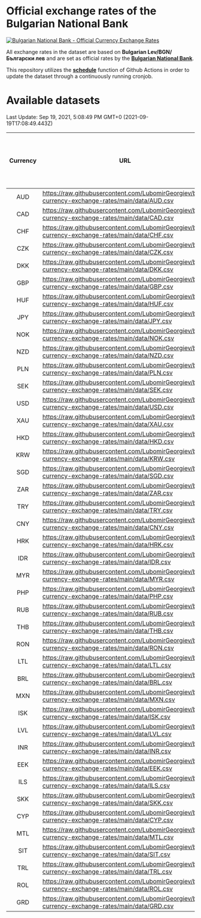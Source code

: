 # Official exchange rates of the Bulgarian National Bank

[![Bulgarian National Bank - Official Currency Exchange Rates](https://github.com/LubomirGeorgiev/bnb-currency-exchange-rates/actions/workflows/update-rates.yml/badge.svg?branch=main)](https://github.com/LubomirGeorgiev/bnb-currency-exchange-rates/actions/workflows/update-rates.yml)

All exchange rates in the dataset are based on **Bulgarian Lev/BGN/Български лев** and are set as official rates by the [**Bulgarian National Bank**](https://www.bnb.bg/Statistics/StExternalSector/StExchangeRates/StERForeignCurrencies/index.htm?toLang=_EN).

This repository utilizes the [**schedule**](https://docs.github.com/en/actions/reference/events-that-trigger-workflows) function of Github Actions in order to update the dataset through a continuously running cronjob.

# Available datasets

<!-- START LINKS (DO NOT EVER FU*ING DELETE THIS COMMENT FOR THE LOVE OF YOUR LIFE!!! IF YOU ARE CURIOS HOW IT WORKS, YOU CAN HAVE A LOOK AT ./src/updateReadme.ts) -->

Last Update: Sep 19, 2021, 5:08:49 PM GMT+0 (2021-09-19T17:08:49.443Z)

| Currency | URL                                                                                             | Number of records | Number of missing days that were filled in |
| :------: | ----------------------------------------------------------------------------------------------- | :---------------: | :----------------------------------------: |
|   AUD    | https://raw.githubusercontent.com/LubomirGeorgiev/bnb-currency-exchange-rates/main/data/AUD.csv |       7896        |                    2436                    |
|   CAD    | https://raw.githubusercontent.com/LubomirGeorgiev/bnb-currency-exchange-rates/main/data/CAD.csv |       7896        |                    2436                    |
|   CHF    | https://raw.githubusercontent.com/LubomirGeorgiev/bnb-currency-exchange-rates/main/data/CHF.csv |       7896        |                    2436                    |
|   CZK    | https://raw.githubusercontent.com/LubomirGeorgiev/bnb-currency-exchange-rates/main/data/CZK.csv |       7896        |                    2436                    |
|   DKK    | https://raw.githubusercontent.com/LubomirGeorgiev/bnb-currency-exchange-rates/main/data/DKK.csv |       7896        |                    2436                    |
|   GBP    | https://raw.githubusercontent.com/LubomirGeorgiev/bnb-currency-exchange-rates/main/data/GBP.csv |       7896        |                    2436                    |
|   HUF    | https://raw.githubusercontent.com/LubomirGeorgiev/bnb-currency-exchange-rates/main/data/HUF.csv |       7896        |                    2436                    |
|   JPY    | https://raw.githubusercontent.com/LubomirGeorgiev/bnb-currency-exchange-rates/main/data/JPY.csv |       7896        |                    2436                    |
|   NOK    | https://raw.githubusercontent.com/LubomirGeorgiev/bnb-currency-exchange-rates/main/data/NOK.csv |       7896        |                    2436                    |
|   NZD    | https://raw.githubusercontent.com/LubomirGeorgiev/bnb-currency-exchange-rates/main/data/NZD.csv |       7896        |                    2436                    |
|   PLN    | https://raw.githubusercontent.com/LubomirGeorgiev/bnb-currency-exchange-rates/main/data/PLN.csv |       7896        |                    2436                    |
|   SEK    | https://raw.githubusercontent.com/LubomirGeorgiev/bnb-currency-exchange-rates/main/data/SEK.csv |       7896        |                    2436                    |
|   USD    | https://raw.githubusercontent.com/LubomirGeorgiev/bnb-currency-exchange-rates/main/data/USD.csv |       7896        |                    2436                    |
|   XAU    | https://raw.githubusercontent.com/LubomirGeorgiev/bnb-currency-exchange-rates/main/data/XAU.csv |       7896        |                    2438                    |
|   HKD    | https://raw.githubusercontent.com/LubomirGeorgiev/bnb-currency-exchange-rates/main/data/HKD.csv |       7596        |                    2347                    |
|   KRW    | https://raw.githubusercontent.com/LubomirGeorgiev/bnb-currency-exchange-rates/main/data/KRW.csv |       7596        |                    2347                    |
|   SGD    | https://raw.githubusercontent.com/LubomirGeorgiev/bnb-currency-exchange-rates/main/data/SGD.csv |       7596        |                    2347                    |
|   ZAR    | https://raw.githubusercontent.com/LubomirGeorgiev/bnb-currency-exchange-rates/main/data/ZAR.csv |       7596        |                    2347                    |
|   TRY    | https://raw.githubusercontent.com/LubomirGeorgiev/bnb-currency-exchange-rates/main/data/TRY.csv |       6080        |                    1879                    |
|   CNY    | https://raw.githubusercontent.com/LubomirGeorgiev/bnb-currency-exchange-rates/main/data/CNY.csv |       5962        |                    1845                    |
|   HRK    | https://raw.githubusercontent.com/LubomirGeorgiev/bnb-currency-exchange-rates/main/data/HRK.csv |       5962        |                    1845                    |
|   IDR    | https://raw.githubusercontent.com/LubomirGeorgiev/bnb-currency-exchange-rates/main/data/IDR.csv |       5962        |                    1845                    |
|   MYR    | https://raw.githubusercontent.com/LubomirGeorgiev/bnb-currency-exchange-rates/main/data/MYR.csv |       5962        |                    1845                    |
|   PHP    | https://raw.githubusercontent.com/LubomirGeorgiev/bnb-currency-exchange-rates/main/data/PHP.csv |       5962        |                    1845                    |
|   RUB    | https://raw.githubusercontent.com/LubomirGeorgiev/bnb-currency-exchange-rates/main/data/RUB.csv |       5962        |                    1845                    |
|   THB    | https://raw.githubusercontent.com/LubomirGeorgiev/bnb-currency-exchange-rates/main/data/THB.csv |       5962        |                    1845                    |
|   RON    | https://raw.githubusercontent.com/LubomirGeorgiev/bnb-currency-exchange-rates/main/data/RON.csv |       5903        |                    1827                    |
|   LTL    | https://raw.githubusercontent.com/LubomirGeorgiev/bnb-currency-exchange-rates/main/data/LTL.csv |       5151        |                    1580                    |
|   BRL    | https://raw.githubusercontent.com/LubomirGeorgiev/bnb-currency-exchange-rates/main/data/BRL.csv |       4992        |                    1548                    |
|   MXN    | https://raw.githubusercontent.com/LubomirGeorgiev/bnb-currency-exchange-rates/main/data/MXN.csv |       4992        |                    1548                    |
|   ISK    | https://raw.githubusercontent.com/LubomirGeorgiev/bnb-currency-exchange-rates/main/data/ISK.csv |       4894        |                    1512                    |
|   LVL    | https://raw.githubusercontent.com/LubomirGeorgiev/bnb-currency-exchange-rates/main/data/LVL.csv |       4788        |                    1468                    |
|   INR    | https://raw.githubusercontent.com/LubomirGeorgiev/bnb-currency-exchange-rates/main/data/INR.csv |       4623        |                    1432                    |
|   EEK    | https://raw.githubusercontent.com/LubomirGeorgiev/bnb-currency-exchange-rates/main/data/EEK.csv |       3994        |                    1220                    |
|   ILS    | https://raw.githubusercontent.com/LubomirGeorgiev/bnb-currency-exchange-rates/main/data/ILS.csv |       3899        |                    1213                    |
|   SKK    | https://raw.githubusercontent.com/LubomirGeorgiev/bnb-currency-exchange-rates/main/data/SKK.csv |       2968        |                    910                     |
|   CYP    | https://raw.githubusercontent.com/LubomirGeorgiev/bnb-currency-exchange-rates/main/data/CYP.csv |       2900        |                    884                     |
|   MTL    | https://raw.githubusercontent.com/LubomirGeorgiev/bnb-currency-exchange-rates/main/data/MTL.csv |       2600        |                    795                     |
|   SIT    | https://raw.githubusercontent.com/LubomirGeorgiev/bnb-currency-exchange-rates/main/data/SIT.csv |       2538        |                    774                     |
|   TRL    | https://raw.githubusercontent.com/LubomirGeorgiev/bnb-currency-exchange-rates/main/data/TRL.csv |       1814        |                    555                     |
|   ROL    | https://raw.githubusercontent.com/LubomirGeorgiev/bnb-currency-exchange-rates/main/data/ROL.csv |       1693        |                    520                     |
|   GRD    | https://raw.githubusercontent.com/LubomirGeorgiev/bnb-currency-exchange-rates/main/data/GRD.csv |        359        |                    107                     |

<!-- END LINKS (DO NOT EVER FU*ING DELETE THIS COMMENT FOR THE LOVE OF YOUR LIFE!!! IF YOU ARE CURIOS HOW IT WORKS, YOU CAN HAVE A LOOK AT ./src/updateReadme.ts) -->
